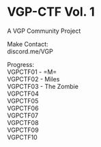 # VGP-CTF Vol. 1  
A VGP Community Project  

Make Contact:  
discord.me/VGP  

Progress:  
VGPCTF01 - =M=   
VGPCTF02 - Miles  
VGPCTF03 - The Zombie   
VGPCTF04  
VGPCTF05  
VGPCTF06  
VGPCTF07  
VGPCTF08  
VGPCTF09  
VGPCTF10  
